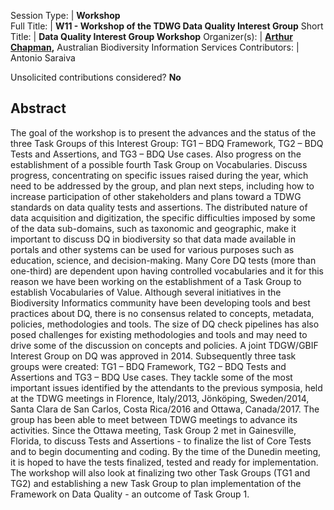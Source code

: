 

Session Type: | **Workshop**  
Full Title:   | **W11 - Workshop of the TDWG Data Quality Interest Group** 
Short Title:  | **Data Quality Interest Group Workshop** 
Organizer(s): | **[Arthur Chapman](mailto:accounts@achapman.org),** Australian Biodiversity Information Services
Contributors: | Antonio Saraiva


Unsolicited contributions considered?  **No**


<!--**How many 80-minute sessions are you requesting?** 2
Technical Requirements: | Preferably early to mid week to allow for outcomes to be discussed afterwards. Must not clash with DQ Symposia.
-->

## Abstract

The goal of the workshop is to present the advances and the status of the three Task Groups of this Interest Group: TG1 – BDQ Framework, TG2 – BDQ Tests and Assertions, and TG3 – BDQ Use cases. Also progress on the establishment of a possible fourth Task Group on Vocabularies. Discuss progress, concentrating on specific issues raised during the year, which need to be addressed by the group, and plan next steps, including how to increase participation of other stakeholders and plans toward a TDWG standards on data quality tests and assertions. The distributed nature of data acquisition and digitization, the specific difficulties imposed by some of the data sub-domains, such as taxonomic and geographic, make it important to discuss DQ in biodiversity so that data made available in portals and other systems can be used for various purposes such as education, science, and decision-making. Many Core DQ tests (more than one-third) are dependent upon having controlled vocabularies and it for this reason we have been working on the establishment of a Task Group to establish Vocabularies of Value. Although several initiatives in the Biodiversity Informatics community have been developing tools and best practices about DQ, there is no consensus related to concepts, metadata, policies, methodologies and tools. The size of DQ check pipelines has also posed challenges for existing methodologies and tools and may need to drive some of the discussion on concepts and policies. A joint TDGW/GBIF Interest Group on DQ was approved in 2014. Subsequently three task groups were created: TG1 – BDQ Framework, TG2 – BDQ Tests and Assertions and TG3 – BDQ Use cases. They tackle some of the most important issues identified by the attendants to the previous symposia, held at the TDWG meetings in Florence, Italy/2013, Jönköping, Sweden/2014, Santa Clara de San Carlos, Costa Rica/2016 and Ottawa, Canada/2017. The group has been able to meet between TDWG meetings to advance its activities. Since the Ottawa meeting, Task Group 2 met in Gainesville, Florida, to discuss Tests and Assertions - to finalize the list of Core Tests and to begin documenting and coding. By the time of the Dunedin meeting, it is hoped to have the tests finalized, tested and ready for implementation. The workshop will also look at finalizing two other Task Groups (TG1 and TG2) and establishing a new Task Group to plan implementation of the Framework on Data Quality - an outcome of Task Group 1.


